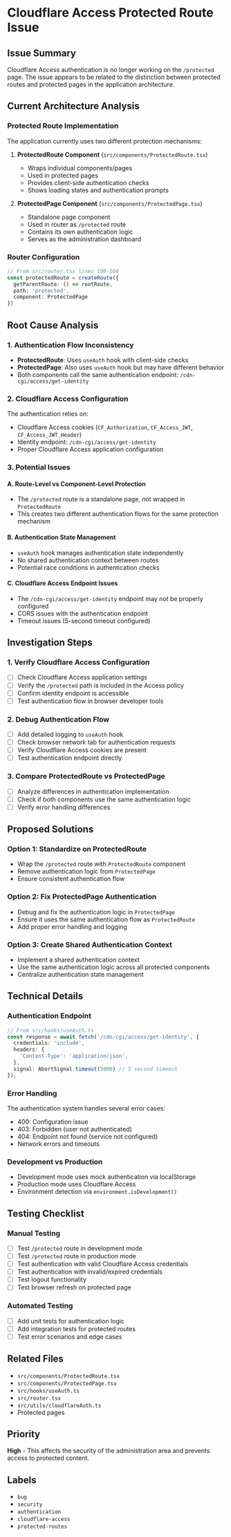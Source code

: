 # Cloudflare Access Protected Route Issue

## Issue Summary
Cloudflare Access authentication is no longer working on the `/protected` page. The issue appears to be related to the distinction between protected routes and protected pages in the application architecture.

## Current Architecture Analysis

### Protected Route Implementation
The application currently uses two different protection mechanisms:

1. **ProtectedRoute Component** (`src/components/ProtectedRoute.tsx`)
   - Wraps individual components/pages
   - Used in protected pages
   - Provides client-side authentication checks
   - Shows loading states and authentication prompts

2. **ProtectedPage Component** (`src/components/ProtectedPage.tsx`)
   - Standalone page component
   - Used in router as `/protected` route
   - Contains its own authentication logic
   - Serves as the administration dashboard

### Router Configuration
```typescript
// From src/router.tsx lines 100-104
const protectedRoute = createRoute({
  getParentRoute: () => rootRoute,
  path: 'protected',
  component: ProtectedPage
})
```

## Root Cause Analysis

### 1. Authentication Flow Inconsistency
- **ProtectedRoute**: Uses `useAuth` hook with client-side checks
- **ProtectedPage**: Also uses `useAuth` hook but may have different behavior
- Both components call the same authentication endpoint: `/cdn-cgi/access/get-identity`

### 2. Cloudflare Access Configuration
The authentication relies on:
- Cloudflare Access cookies (`CF_Authorization`, `CF_Access_JWT`, `CF_Access_JWT_Header`)
- Identity endpoint: `/cdn-cgi/access/get-identity`
- Proper Cloudflare Access application configuration

### 3. Potential Issues

#### A. Route-Level vs Component-Level Protection
- The `/protected` route is a standalone page, not wrapped in `ProtectedRoute`
- This creates two different authentication flows for the same protection mechanism

#### B. Authentication State Management
- `useAuth` hook manages authentication state independently
- No shared authentication context between routes
- Potential race conditions in authentication checks

#### C. Cloudflare Access Endpoint Issues
- The `/cdn-cgi/access/get-identity` endpoint may not be properly configured
- CORS issues with the authentication endpoint
- Timeout issues (5-second timeout configured)

## Investigation Steps

### 1. Verify Cloudflare Access Configuration
- [ ] Check Cloudflare Access application settings
- [ ] Verify the `/protected` path is included in the Access policy
- [ ] Confirm identity endpoint is accessible
- [ ] Test authentication flow in browser developer tools

### 2. Debug Authentication Flow
- [ ] Add detailed logging to `useAuth` hook
- [ ] Check browser network tab for authentication requests
- [ ] Verify Cloudflare Access cookies are present
- [ ] Test authentication endpoint directly

### 3. Compare ProtectedRoute vs ProtectedPage
- [ ] Analyze differences in authentication implementation
- [ ] Check if both components use the same authentication logic
- [ ] Verify error handling differences

## Proposed Solutions

### Option 1: Standardize on ProtectedRoute
- Wrap the `/protected` route with `ProtectedRoute` component
- Remove authentication logic from `ProtectedPage`
- Ensure consistent authentication flow

### Option 2: Fix ProtectedPage Authentication
- Debug and fix the authentication logic in `ProtectedPage`
- Ensure it uses the same authentication flow as `ProtectedRoute`
- Add proper error handling and logging

### Option 3: Create Shared Authentication Context
- Implement a shared authentication context
- Use the same authentication logic across all protected components
- Centralize authentication state management

## Technical Details

### Authentication Endpoint
```typescript
// From src/hooks/useAuth.ts
const response = await fetch('/cdn-cgi/access/get-identity', {
  credentials: 'include',
  headers: {
    'Content-Type': 'application/json',
  },
  signal: AbortSignal.timeout(5000) // 5 second timeout
});
```

### Error Handling
The authentication system handles several error cases:
- 400: Configuration issue
- 403: Forbidden (user not authenticated)
- 404: Endpoint not found (service not configured)
- Network errors and timeouts

### Development vs Production
- Development mode uses mock authentication via localStorage
- Production mode uses Cloudflare Access
- Environment detection via `environment.isDevelopment()`

## Testing Checklist

### Manual Testing
- [ ] Test `/protected` route in development mode
- [ ] Test `/protected` route in production mode
- [ ] Test authentication with valid Cloudflare Access credentials
- [ ] Test authentication with invalid/expired credentials
- [ ] Test logout functionality
- [ ] Test browser refresh on protected page

### Automated Testing
- [ ] Add unit tests for authentication logic
- [ ] Add integration tests for protected routes
- [ ] Test error scenarios and edge cases

## Related Files
- `src/components/ProtectedRoute.tsx`
- `src/components/ProtectedPage.tsx`
- `src/hooks/useAuth.ts`
- `src/router.tsx`
- `src/utils/cloudflareAuth.ts`
- Protected pages

## Priority
**High** - This affects the security of the administration area and prevents access to protected content.

## Labels
- `bug`
- `security`
- `authentication`
- `cloudflare-access`
- `protected-routes`
